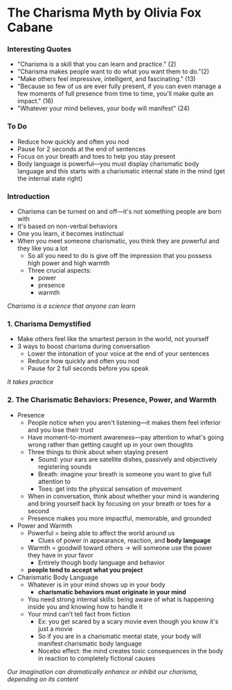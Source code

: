 # The Charisma Myth by Olivia Fox Cabane



### Interesting Quotes

- "Charisma is a skill that you can learn and practice." (2)
- "Charisma makes people want to do what you want them to do."(2)
- "Make others feel impressive, intelligent, and fascinating." (13)
- "Because so few of us are ever fully present, if you can even manage a few moments of full presence from time to time, you'll make quite an impact." (16)
- "Whatever your mind believes, your body will manifest" (24)

### To Do

- Reduce how quickly and often you nod
- Pause for 2 seconds at the end of sentences
- Focus on your breath and toes to help you stay present
- Body language is powerful—you must display charismatic body language and this starts with a charismatic internal state in the mind (get the internal state right)

### Introduction

- Charisma can be turned on and off—it's not something people are born with
- It's based on non-verbal behaviors
- One you learn, it becomes instinctual 
- When you meet someone charismatic, you think they are powerful and they like you a lot
  - So all you need to do is give off the impression that you possess high power and high warmth
  - Three crucial aspects: 
    - power
    - presence
    - warmth

*Charisma is a science that anyone can learn*

### 1. Charisma Demystified

- Make others feel like the smartest person in the world, not yourself
- 3 ways to boost charisma during conversation
  - Lower the intonation of your voice at the end of your sentences
  - Reduce how quickly and often you nod
  - Pause for 2 full seconds before you speak

*It takes practice*

### 2. The Charismatic Behaviors: Presence, Power, and Warmth

- Presence
  - People notice when you aren't listening—it makes them feel inferior and you lose their trust
  - Have moment-to-moment awareness—pay attention to what's going wrong rather than getting caught up in your own thoughts
  - Three things to think about when staying present
    - Sound: your ears are satellite dishes, passively and objectively registering sounds
    - Breath: imagine your breath is someone you want to give full attention to
    - Toes: get into the physical sensation of movement
  - When in conversation, think about whether your mind is wandering and bring yourself back by focusing on your breath or toes for a second
  - Presence makes you more impactful, memorable, and grounded
- Power and Warmth
  - Powerful = being able to affect the world around us
    - Clues of power in appearance, reaction, and **body language**
  - Warmth = goodwill toward others -> will someone use the power they have in your favor
    - Entirely though body language and behavior
  - **people tend to accept what you project**
- Charismatic Body Language
  - Whatever is in your mind shows up in your body
    - **charismatic behaviors must originate in your mind**
  - You need strong internal skills: being aware of what is happening inside you and knowing how to handle it
  - Your mind can't tell fact from fiction
    - Ex: you get scared by a scary movie even though you know it's just a movie
    - So if you are in a charismatic mental state, your body will manifest charismatic body language 
    - Nocebo effect: the mind creates toxic consequences in the body in reaction to completely fictional causes

*Our imagination can dramatically enhance or inhibit our charisma, depending on its content*

